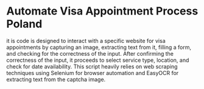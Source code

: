 # Automate Visa Appointment Process Poland
 it is code is designed to interact with a specific website for visa appointments by capturing an image, extracting text from it, filling a form, and checking for the correctness of the input. After confirming the correctness of the input, it proceeds to select service type, location, and check for date availability.  This script heavily relies on web scraping techniques using Selenium for browser automation and EasyOCR for extracting text from the captcha image.
